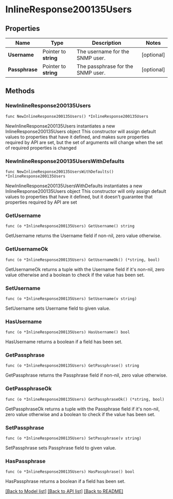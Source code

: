 # InlineResponse200135Users

## Properties

Name | Type | Description | Notes
------------ | ------------- | ------------- | -------------
**Username** | Pointer to **string** | The username for the SNMP user. | [optional] 
**Passphrase** | Pointer to **string** | The passphrase for the SNMP user. | [optional] 

## Methods

### NewInlineResponse200135Users

`func NewInlineResponse200135Users() *InlineResponse200135Users`

NewInlineResponse200135Users instantiates a new InlineResponse200135Users object
This constructor will assign default values to properties that have it defined,
and makes sure properties required by API are set, but the set of arguments
will change when the set of required properties is changed

### NewInlineResponse200135UsersWithDefaults

`func NewInlineResponse200135UsersWithDefaults() *InlineResponse200135Users`

NewInlineResponse200135UsersWithDefaults instantiates a new InlineResponse200135Users object
This constructor will only assign default values to properties that have it defined,
but it doesn't guarantee that properties required by API are set

### GetUsername

`func (o *InlineResponse200135Users) GetUsername() string`

GetUsername returns the Username field if non-nil, zero value otherwise.

### GetUsernameOk

`func (o *InlineResponse200135Users) GetUsernameOk() (*string, bool)`

GetUsernameOk returns a tuple with the Username field if it's non-nil, zero value otherwise
and a boolean to check if the value has been set.

### SetUsername

`func (o *InlineResponse200135Users) SetUsername(v string)`

SetUsername sets Username field to given value.

### HasUsername

`func (o *InlineResponse200135Users) HasUsername() bool`

HasUsername returns a boolean if a field has been set.

### GetPassphrase

`func (o *InlineResponse200135Users) GetPassphrase() string`

GetPassphrase returns the Passphrase field if non-nil, zero value otherwise.

### GetPassphraseOk

`func (o *InlineResponse200135Users) GetPassphraseOk() (*string, bool)`

GetPassphraseOk returns a tuple with the Passphrase field if it's non-nil, zero value otherwise
and a boolean to check if the value has been set.

### SetPassphrase

`func (o *InlineResponse200135Users) SetPassphrase(v string)`

SetPassphrase sets Passphrase field to given value.

### HasPassphrase

`func (o *InlineResponse200135Users) HasPassphrase() bool`

HasPassphrase returns a boolean if a field has been set.


[[Back to Model list]](../README.md#documentation-for-models) [[Back to API list]](../README.md#documentation-for-api-endpoints) [[Back to README]](../README.md)


